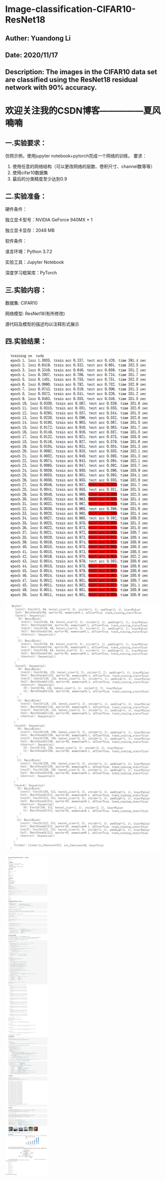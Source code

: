 # Image-classification-CIFAR10-ResNet18

## Auther: Yuandong Li
## Date: 2020/11/17
## Description: The images in the CIFAR10 data set are classified using the ResNet18 residual network with 90% accuracy. 

# 欢迎关注我的CSDN博客—————夏风喃喃

## 一.实验要求：
仿照示例，使用jupyter notebook+pytorch完成一个网络的训练。 要求：
1. 使用任意的网络结构（可以更改网络的层数、卷积尺寸、channel数等等）
2. 使用cifar10数据集
3. 最后的分类精度至少达到0.9

## 二.实验准备：

硬件条件：

独立显卡型号：NVIDIA GeForce 940MX × 1

独立显卡显存：2048 MB

软件条件：

语言环境：Python 3.7.2

实验工具：Jupyter Notebook

深度学习框架库：PyTorch

## 三.实验内容：

数据集: CIFAR10

网络模型: ResNet18(有所修改)

源代码及模型的描述均以注释形式展示

## 四.实验结果：
![images1](https://github.com/Li-Y-D/Image-classification-CIFAR10-ResNet18/blob/main/images/%E5%B1%8F%E5%B9%95%E6%88%AA%E5%9B%BE%202020-11-18%20093746.jpg)


![images1](https://github.com/Li-Y-D/Image-classification-CIFAR10-ResNet18/blob/main/images/%E6%88%AA%E5%9B%BE1.png)



![images1](https://github.com/Li-Y-D/Image-classification-CIFAR10-ResNet18/blob/main/images/%E6%88%AA%E5%9B%BE.png)
